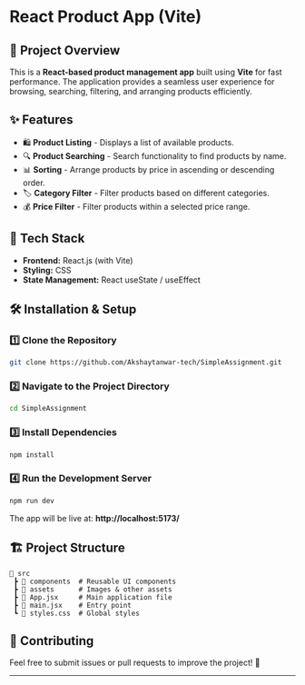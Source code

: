 # React Product App (Vite)

## 📌 Project Overview
This is a **React-based product management app** built using **Vite** for fast performance. The application provides a seamless user experience for browsing, searching, filtering, and arranging products efficiently.

## ✨ Features
- 🛍 **Product Listing** - Displays a list of available products.
- 🔍 **Product Searching** - Search functionality to find products by name.
- 📊 **Sorting** - Arrange products by price in ascending or descending order.
- 🏷 **Category Filter** - Filter products based on different categories.
- 💰 **Price Filter** - Filter products within a selected price range.

## 🚀 Tech Stack
- **Frontend:** React.js (with Vite)
- **Styling:** CSS 
- **State Management:** React useState / useEffect 

## 🛠 Installation & Setup
### 1️⃣ Clone the Repository
```sh
git clone https://github.com/Akshaytanwar-tech/SimpleAssignment.git
```

### 2️⃣ Navigate to the Project Directory
```sh
cd SimpleAssignment
```

### 3️⃣ Install Dependencies
```sh
npm install
```

### 4️⃣ Run the Development Server
```sh
npm run dev
```
The app will be live at: **http://localhost:5173/**

## 🏗 Project Structure
```
📂 src
 ┣ 📂 components  # Reusable UI components
 ┣ 📂 assets      # Images & other assets
 ┣ 📜 App.jsx     # Main application file
 ┣ 📜 main.jsx    # Entry point
 ┗ 📜 styles.css  # Global styles
```

## 🔗 Contributing
Feel free to submit issues or pull requests to improve the project! 🚀



---


